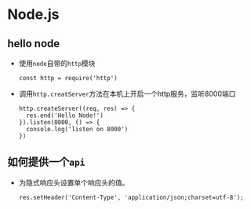 # Node.js
## hello node
- 使用`node`自带的`http`模块
  ```
  const http = require('http')
  ```
- 调用`http.creatServer`方法在本机上开启一个http服务，监听8000端口
  ```
  http.createServer((req, res) => {
    res.end('Hello Node!')
  }).listen(8000, () => { 
    console.log('listen on 8000')
  })
  ```

## 如何提供一个`api`
- 为隐式响应头设置单个响应头的值。
  ```
  res.setHeader('Content-Type', 'application/json;charset=utf-8');
  ```
